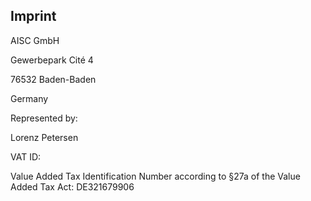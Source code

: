 ## Imprint

AISC GmbH

Gewerbepark Cité 4

76532 Baden-Baden

Germany


Represented by:

Lorenz Petersen

VAT ID:

Value Added Tax Identification Number according to §27a of the Value Added Tax Act: DE321679906
